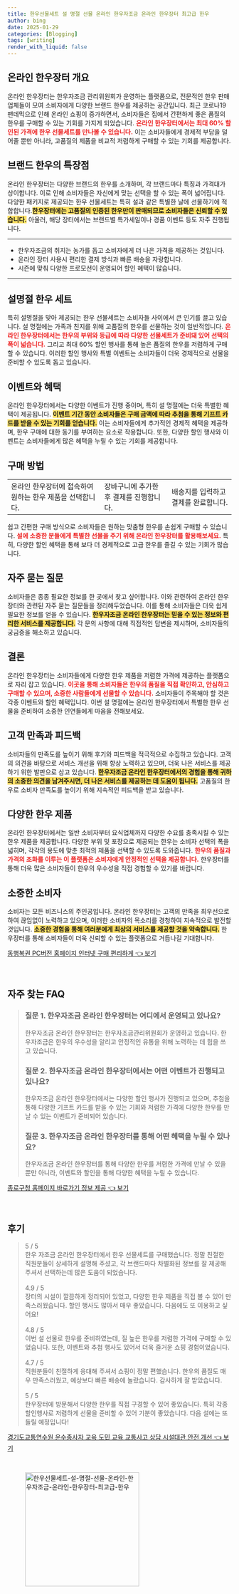```yaml
---
title: 한우선물세트 설 명절 선물 온라인 한우자조금 온라인 한우장터 최고급 한우
author: bing
date: 2025-01-29
categories: [Blogging]
tags: [writing]
render_with_liquid: false
---
```



<h2 id='온라인 한우장터 개요'>온라인 한우장터 개요</h2>

<p>온라인 한우장터는 한우자조금 관리위원회가 운영하는 플랫폼으로, 전문적인 한우 판매업체들이 모여 소비자에게 다양한 브랜드 한우를 제공하는 공간입니다. 최근 코로나19 팬데믹으로 인해 온라인 쇼핑이 증가하면서, 소비자들은 집에서 간편하게 좋은 품질의 한우를 구매할 수 있는 기회를 가지게 되었습니다. <b><span style="color: #ee2323;">온라인 한우장터에서는 최대 60% 할인된 가격에 한우 선물세트를 만나볼 수 있습니다.</span></b> 이는 소비자들에게 경제적 부담을 덜어줄 뿐만 아니라, 고품질의 제품을 비교적 저렴하게 구매할 수 있는 기회를 제공합니다.</p>

<h2 id='브랜드 한우의 특장점'>브랜드 한우의 특장점</h2>

<p>온라인 한우장터는 다양한 브랜드의 한우를 소개하며, 각 브랜드마다 특징과 가격대가 상이합니다. 이로 인해 소비자들은 자신에게 맞는 선택을 할 수 있는 폭이 넓어집니다. 다양한 패키지로 제공되는 한우 선물세트는 특히 설과 같은 특별한 날에 선물하기에 적합합니다.<b><span style="background-color: #ffe066;">한우장터에는 고품질의 인증된 한우만이 판매되므로 소비자들은 신뢰할 수 있습니다.</span></b> 아울러, 해당 장터에서는 브랜드별 특가세일이나 경품 이벤트 등도 자주 진행됩니다.</p>

<hr />

<ul>
    <li>한우자조금의 취지는 농가를 돕고 소비자에게 더 나은 가격을 제공하는 것입니다.</li>
    <li>온라인 장터 사용시 편리한 결제 방식과 빠른 배송을 자랑합니다.</li>
    <li>시즌에 맞춰 다양한 프로모션이 운영되어 할인 혜택이 많습니다.</li>
</ul>

<hr />

<h2 id='설명절 한우 세트'>설명절 한우 세트</h2>

<p>특히 설명절을 맞아 제공되는 한우 선물세트는 소비자들 사이에서 큰 인기를 끌고 있습니다. 설 명절에는 가족과 친지를 위해 고품질의 한우를 선물하는 것이 일반적입니다. <b><span style="color: #ee2323;">온라인 한우장터에서는 한우의 부위와 등급에 따라 다양한 선물세트가 준비돼 있어 선택의 폭이 넓습니다.</span></b> 그리고 최대 60% 할인 행사를 통해 높은 품질의 한우를 저렴하게 구매할 수 있습니다. 이러한 할인 행사와 특별 이벤트는 소비자들이 더욱 경제적으로 선물을 준비할 수 있도록 돕고 있습니다.</p>

<h2 id='이벤트와 혜택'>이벤트와 혜택</h2>

<p>온라인 한우장터에서는 다양한 이벤트가 진행 중이며, 특히 설 명절에는 더욱 특별한 혜택이 제공됩니다. <b><span style="background-color: #ffe066;">이벤트 기간 동안 소비자들은 구매 금액에 따라 추첨을 통해 기프트 카드를 받을 수 있는 기회를 얻습니다.</span></b> 이는 소비자들에게 추가적인 경제적 혜택을 제공하며, 한우 구매에 대한 동기를 부여하는 요소로 작용합니다. 또한, 다양한 할인 행사와 이벤트는 소비자들에게 많은 혜택을 누릴 수 있는 기회를 제공합니다.</p>

<h2 id='구매 방법'>구매 방법</h2>

<table>
    <tr>
        <td>온라인 한우장터에 접속하여 원하는 한우 제품을 선택합니다.</td>
        <td>장바구니에 추가한 후 결제를 진행합니다.</td>
        <td>배송지를 입력하고 결제를 완료합니다.</td>
    </tr>
</table>

<p>쉽고 간편한 구매 방식으로 소비자들은 원하는 맞춤형 한우를 손쉽게 구매할 수 있습니다. <b><span style="color: #ee2323;">설에 소중한 분들에게 특별한 선물을 주기 위해 온라인 한우장터를 활용해보세요.</span></b> 특히, 다양한 할인 혜택을 통해 보다 더 경제적으로 고급 한우를 즐길 수 있는 기회가 많습니다.</p>

<h2 id='FAQ'>자주 묻는 질문</h2>

<p>소비자들은 종종 필요한 정보를 한 곳에서 찾고 싶어합니다. 이와 관련하여 온라인 한우장터와 관련된 자주 묻는 질문들을 정리해두었습니다. 이를 통해 소비자들은 더욱 쉽게 필요한 정보를 얻을 수 있습니다. <b><span style="background-color: #ffe066;">한우자조금 온라인 한우장터는 믿을 수 있는 정보와 편리한 서비스를 제공합니다.</span></b> 각 문의 사항에 대해 직접적인 답변을 제시하며, 소비자들의 궁금증을 해소하고 있습니다.</p>

<h2 id='결론'>결론</h2>

<p>온라인 한우장터는 소비자들에게 다양한 한우 제품을 저렴한 가격에 제공하는 플랫폼으로 자리 잡고 있습니다. <b><span style="color: #ee2323;">이곳을 통해 소비자들은 한우의 품질을 직접 확인하고, 안심하고 구매할 수 있으며, 소중한 사람들에게 선물할 수 있습니다.</span></b> 소비자들이 주목해야 할 것은 각종 이벤트와 할인 혜택입니다. 이번 설 명절에는 온라인 한우장터에서 특별한 한우 선물을 준비하여 소중한 인연들에게 마음을 전해보세요.</p>

<h2 id='고객 만족과 피드백'>고객 만족과 피드백</h2>

<p>소비자들의 만족도를 높이기 위해 후기와 피드백을 적극적으로 수집하고 있습니다. 고객의 의견을 바탕으로 서비스 개선을 위해 항상 노력하고 있으며, 더욱 나은 서비스를 제공하기 위한 발판으로 삼고 있습니다. <b><span style="background-color: #ffe066;">한우자조금 온라인 한우장터에서의 경험을 통해 귀하의 소중한 의견을 남겨주시면, 더 나은 서비스를 제공하는 데 도움이 됩니다.</span></b> 고품질의 한우로 소비자 만족도를 높이기 위해 지속적인 피드백을 받고 있습니다.</p>

<h2 id='다양한 한우 제품'>다양한 한우 제품</h2>

<p>온라인 한우장터에서는 일반 소비자부터 요식업체까지 다양한 수요를 충족시킬 수 있는 한우 제품을 제공합니다. 다양한 부위 및 포장으로 제공되는 한우는 소비자 선택의 폭을 넓히며, 각각의 용도에 맞춘 최적의 제품을 선택할 수 있도록 도와줍니다. <b><span style="color: #ee2323;">한우의 품질과 가격의 조화를 이루는 이 플랫폼은 소비자에게 안정적인 선택을 제공합니다.</span></b> 한우장터를 통해 더욱 많은 소비자들이 한우의 우수성을 직접 경험할 수 있기를 바랍니다.</p>

<h2 id='소중한 소비자'>소중한 소비자</h2>

<p>소비자는 모든 비즈니스의 주인공입니다. 온라인 한우장터는 고객의 만족을 최우선으로 하여 끊임없이 노력하고 있으며, 이러한 소비자의 목소리를 경청하여 지속적으로 발전할 것입니다. <b><span style="background-color: #ffe066;">소중한 경험을 통해 여러분에게 최상의 서비스를 제공할 것을 약속합니다.</span></b> 한우장터를 통해 소비자들이 더욱 신뢰할 수 있는 플랫폼으로 거듭나길 기대합니다.</p>


<p><a class="click-button" title="동행복권 PC버전 홈페이지 인터넷 구매 편리하게" href="https://greenforu.github.io/posts/%EB%8F%99%ED%96%89%EB%B3%B5%EA%B6%8C-PC%EB%B2%84%EC%A0%84-%ED%99%88%ED%8E%98%EC%9D%B4%EC%A7%80-%EC%9D%B8%ED%84%B0%EB%84%B7-%EA%B5%AC%EB%A7%A4-%ED%8E%B8%EB%A6%AC%ED%95%98%EA%B2%8C/" rel="dofollow">동행복권 PC버전 홈페이지 인터넷 구매 편리하게 👈 보기</a></p><br>
<h2 id='자주_찾는_FAQ'>자주 찾는 FAQ</h2>
<div itemscope="" itemtype="https://schema.org/FAQPage">
<blockquote>
<div itemscope="" itemprop="mainEntity" itemtype="https://schema.org/Question">
<h3 itemprop="name">질문 1. 한우자조금 온라인 한우장터는 어디에서 운영되고 있나요?</h3>
<div itemscope="" itemprop="acceptedAnswer" itemtype="https://schema.org/Answer">
<span itemprop="text">
<p>한우자조금 온라인 한우장터는 한우자조금관리위원회가 운영하고 있습니다. 한우자조금은 한우의 우수성을 알리고 안정적인 유통을 위해 노력하는 데 힘을 쓰고 있습니다.</p>
</span>
</div>
</div>
<div itemscope="" itemprop="mainEntity" itemtype="https://schema.org/Question">
<h3 itemprop="name">질문 2. 한우자조금 온라인 한우장터에서는 어떤 이벤트가 진행되고 있나요?</h3>
<div itemscope="" itemprop="acceptedAnswer" itemtype="https://schema.org/Answer">
<span itemprop="text">
<p>한우자조금 온라인 한우장터에서는 다양한 할인 행사가 진행되고 있으며, 추첨을 통해 다양한 기프트 카드를 받을 수 있는 기회와 저렴한 가격에 다양한 한우를 만날 수 있는 이벤트가 준비되어 있습니다.</p>
</span>
</div>
</div>
<div itemscope="" itemprop="mainEntity" itemtype="https://schema.org/Question">
<h3 itemprop="name">질문 3. 한우자조금 온라인 한우장터를 통해 어떤 혜택을 누릴 수 있나요?</h3>
<div itemscope="" itemprop="acceptedAnswer" itemtype="https://schema.org/Answer">
<span itemprop="text">
<p>한우자조금 온라인 한우장터를 통해 다양한 한우를 저렴한 가격에 만날 수 있을 뿐만 아니라, 이벤트와 할인을 통해 다양한 혜택을 누릴 수 있습니다.</p>
</span>
</div>
</div>
</blockquote>
</div>
<p><a class="click-button" title="종로구청 홈페이지 바로가기 정보 제공" href="https://greenforu.github.io/posts/%EC%A2%85%EB%A1%9C%EA%B5%AC%EC%B2%AD-%ED%99%88%ED%8E%98%EC%9D%B4%EC%A7%80-%EB%B0%94%EB%A1%9C%EA%B0%80%EA%B8%B0-%EC%A0%95%EB%B3%B4-%EC%A0%9C%EA%B3%B5/" rel="dofollow">종로구청 홈페이지 바로가기 정보 제공 👈 보기</a></p><br>
<h2 id='후기'>후기</h2>
<div itemscope itemtype="https://schema.org/Product">
  <blockquote>
  <div itemprop="review" itemscope itemtype="https://schema.org/Review">
      <div itemprop="reviewRating" itemscope itemtype="https://schema.org/Rating"> <span itemprop="ratingValue">5</span> / <span itemprop="bestRating">5</span> </div>
      <span itemprop="reviewBody">한우 자조금 온라인 한우장터에서 한우 선물세트를 구매했습니다. 정말 친절한 직원분들이 상세하게 설명해 주셨고, 각 브랜드마다 차별화된 정보를 잘 제공해 주셔서 선택하는데 많은 도움이 되었습니다.</span>
  </div>
  <br>
  <div itemprop="review" itemscope itemtype="https://schema.org/Review">
      <div itemprop="reviewRating" itemscope itemtype="https://schema.org/Rating"> <span itemprop="ratingValue">4.9</span> / <span itemprop="bestRating">5</span> </div>
      <span itemprop="reviewBody">장터의 시설이 깔끔하게 정리되어 있었고, 다양한 한우 제품을 직접 볼 수 있어 만족스러웠습니다. 할인 행사도 많아서 매우 좋았습니다. 다음에도 또 이용하고 싶어요!</span>
  </div>
  <br>
  <div itemprop="review" itemscope itemtype="https://schema.org/Review">
      <div itemprop="reviewRating" itemscope itemtype="https://schema.org/Rating"> <span itemprop="ratingValue">4.8</span> / <span itemprop="bestRating">5</span> </div>
      <span itemprop="reviewBody">이번 설 선물로 한우를 준비하였는데, 질 높은 한우를 저렴한 가격에 구매할 수 있었습니다. 또한, 이벤트와 추첨 행사도 있어서 더욱 즐거운 쇼핑 경험이었습니다.</span>
  </div>
  <br>
  <div itemprop="review" itemscope itemtype="https://schema.org/Review">
      <div itemprop="reviewRating" itemscope itemtype="https://schema.org/Rating"> <span itemprop="ratingValue">4.7</span> / <span itemprop="bestRating">5</span> </div>
      <span itemprop="reviewBody">직원분들이 친절하게 응대해 주셔서 쇼핑이 정말 편했습니다. 한우의 품질도 매우 만족스러웠고, 예상보다 빠른 배송에 놀랐습니다. 감사하게 잘 받았습니다.</span>
  </div>
  <br>
  <div itemprop="review" itemscope itemtype="https://schema.org/Review">
      <div itemprop="reviewRating" itemscope itemtype="https://schema.org/Rating"> <span itemprop="ratingValue">5</span> / <span itemprop="bestRating">5</span> </div>
      <span itemprop="reviewBody">한우장터에 방문해서 다양한 한우를 직접 구경할 수 있어 좋았습니다. 특히 각종 할인행사로 저렴하게 선물을 준비할 수 있어 기분이 좋았습니다. 다음 설에는 또 들릴 예정입니다!</span>
  </div>
  </blockquote>
</div>
<p><a class="click-button" title="경기도교통연수원 운수종사자 교육 도민 교육 교통사고 상담 시설대관 안전 개선" href="https://greenforu.github.io/posts/%EA%B2%BD%EA%B8%B0%EB%8F%84%EA%B5%90%ED%86%B5%EC%97%B0%EC%88%98%EC%9B%90-%EC%9A%B4%EC%88%98%EC%A2%85%EC%82%AC%EC%9E%90-%EA%B5%90%EC%9C%A1-%EB%8F%84%EB%AF%BC-%EA%B5%90%EC%9C%A1-%EA%B5%90%ED%86%B5%EC%82%AC%EA%B3%A0-%EC%83%81%EB%8B%B4-%EC%8B%9C%EC%84%A4%EB%8C%80%EA%B4%80-%EC%95%88%EC%A0%84-%EA%B0%9C%EC%84%A0/" rel="dofollow">경기도교통연수원 운수종사자 교육 도민 교육 교통사고 상담 시설대관 안전 개선 👈 보기</a></p><br>
<figure class="image"><img src="https://greenforu.github.io/assets/img/thumbnail/한우선물세트-설-명절-선물-온라인-한우자조금-온라인-한우장터-최고급-한우.webp" alt="한우선물세트-설-명절-선물-온라인-한우자조금-온라인-한우장터-최고급-한우" width="256" height="256"></figure>